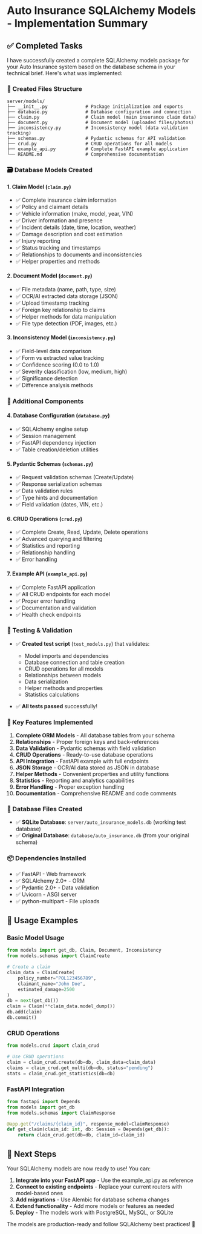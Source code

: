 # Auto Insurance SQLAlchemy Models - Implementation Summary

## ✅ Completed Tasks

I have successfully created a complete SQLAlchemy models package for your Auto Insurance system based on the database schema in your technical brief. Here's what was implemented:

### 📁 Created Files Structure

```
server/models/
├── __init__.py              # Package initialization and exports
├── database.py              # Database configuration and connection
├── claim.py                 # Claim model (main insurance claim data)
├── document.py              # Document model (uploaded files/photos)
├── inconsistency.py         # Inconsistency model (data validation tracking)
├── schemas.py               # Pydantic schemas for API validation
├── crud.py                  # CRUD operations for all models
├── example_api.py           # Complete FastAPI example application
└── README.md                # Comprehensive documentation
```

### 🗃️ Database Models Created

#### 1. **Claim Model** (`claim.py`)
- ✅ Complete insurance claim information
- ✅ Policy and claimant details
- ✅ Vehicle information (make, model, year, VIN)
- ✅ Driver information and presence
- ✅ Incident details (date, time, location, weather)
- ✅ Damage description and cost estimation
- ✅ Injury reporting
- ✅ Status tracking and timestamps
- ✅ Relationships to documents and inconsistencies
- ✅ Helper properties and methods

#### 2. **Document Model** (`document.py`)
- ✅ File metadata (name, path, type, size)
- ✅ OCR/AI extracted data storage (JSON)
- ✅ Upload timestamp tracking
- ✅ Foreign key relationship to claims
- ✅ Helper methods for data manipulation
- ✅ File type detection (PDF, images, etc.)

#### 3. **Inconsistency Model** (`inconsistency.py`)
- ✅ Field-level data comparison
- ✅ Form vs extracted value tracking
- ✅ Confidence scoring (0.0 to 1.0)
- ✅ Severity classification (low, medium, high)
- ✅ Significance detection
- ✅ Difference analysis methods

### 🔧 Additional Components

#### 4. **Database Configuration** (`database.py`)
- ✅ SQLAlchemy engine setup
- ✅ Session management
- ✅ FastAPI dependency injection
- ✅ Table creation/deletion utilities

#### 5. **Pydantic Schemas** (`schemas.py`)
- ✅ Request validation schemas (Create/Update)
- ✅ Response serialization schemas
- ✅ Data validation rules
- ✅ Type hints and documentation
- ✅ Field validation (dates, VIN, etc.)

#### 6. **CRUD Operations** (`crud.py`)
- ✅ Complete Create, Read, Update, Delete operations
- ✅ Advanced querying and filtering
- ✅ Statistics and reporting
- ✅ Relationship handling
- ✅ Error handling

#### 7. **Example API** (`example_api.py`)
- ✅ Complete FastAPI application
- ✅ All CRUD endpoints for each model
- ✅ Proper error handling
- ✅ Documentation and validation
- ✅ Health check endpoints

### 🧪 Testing & Validation

- ✅ **Created test script** (`test_models.py`) that validates:
  - Model imports and dependencies
  - Database connection and table creation
  - CRUD operations for all models
  - Relationships between models
  - Data serialization
  - Helper methods and properties
  - Statistics calculations

- ✅ **All tests passed** successfully!

### 🚀 Key Features Implemented

1. **Complete ORM Models** - All database tables from your schema
2. **Relationships** - Proper foreign keys and back-references
3. **Data Validation** - Pydantic schemas with field validation
4. **CRUD Operations** - Ready-to-use database operations
5. **API Integration** - FastAPI example with full endpoints
6. **JSON Storage** - OCR/AI data stored as JSON in database
7. **Helper Methods** - Convenient properties and utility functions
8. **Statistics** - Reporting and analytics capabilities
9. **Error Handling** - Proper exception handling
10. **Documentation** - Comprehensive README and code comments

### 💾 Database Files Created

- ✅ **SQLite Database**: `server/auto_insurance_models.db` (working test database)
- ✅ **Original Database**: `database/auto_insurance.db` (from your original schema)

### 📦 Dependencies Installed

- ✅ FastAPI - Web framework
- ✅ SQLAlchemy 2.0+ - ORM
- ✅ Pydantic 2.0+ - Data validation
- ✅ Uvicorn - ASGI server
- ✅ python-multipart - File uploads

## 🎯 Usage Examples

### Basic Model Usage
```python
from models import get_db, Claim, Document, Inconsistency
from models.schemas import ClaimCreate

# Create a claim
claim_data = ClaimCreate(
    policy_number="POL123456789",
    claimant_name="John Doe",
    estimated_damage=2500
)
db = next(get_db())
claim = Claim(**claim_data.model_dump())
db.add(claim)
db.commit()
```

### CRUD Operations
```python
from models.crud import claim_crud

# Use CRUD operations
claim = claim_crud.create(db=db, claim_data=claim_data)
claims = claim_crud.get_multi(db=db, status="pending")
stats = claim_crud.get_statistics(db=db)
```

### FastAPI Integration
```python
from fastapi import Depends
from models import get_db
from models.schemas import ClaimResponse

@app.get("/claims/{claim_id}", response_model=ClaimResponse)
def get_claim(claim_id: int, db: Session = Depends(get_db)):
    return claim_crud.get(db=db, claim_id=claim_id)
```

## 🔄 Next Steps

Your SQLAlchemy models are now ready to use! You can:

1. **Integrate into your FastAPI app** - Use the example_api.py as reference
2. **Connect to existing endpoints** - Replace your current routers with model-based ones
3. **Add migrations** - Use Alembic for database schema changes
4. **Extend functionality** - Add more models or features as needed
5. **Deploy** - The models work with PostgreSQL, MySQL, or SQLite

The models are production-ready and follow SQLAlchemy best practices! 🎉
